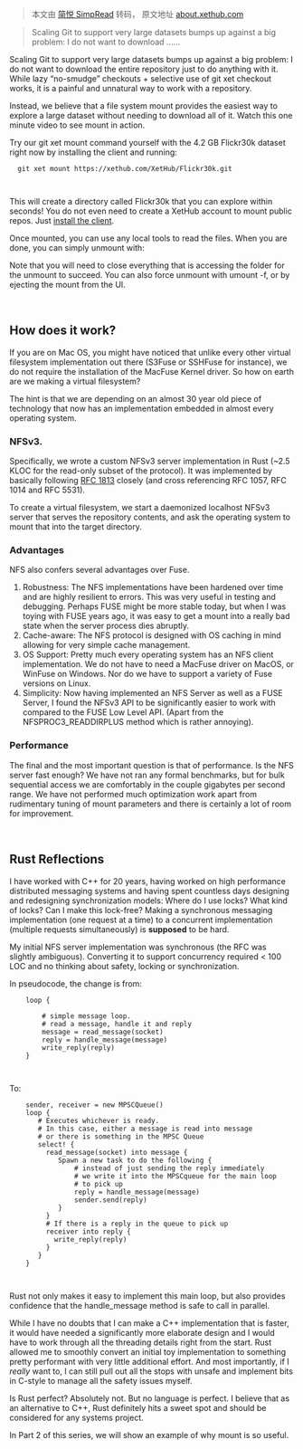 > 本文由 [简悦 SimpRead](http://ksria.com/simpread/) 转码， 原文地址 [about.xethub.com](https://about.xethub.com/blog/mount-part-1)

> Scaling Git to support very large datasets bumps up against a big problem: I do not want to download ......

Scaling Git to support very large datasets bumps up against a big problem: I do not want to download the entire repository just to do anything with it. While lazy “no-smudge” checkouts + selective use of git xet checkout works, it is a painful and unnatural way to work with a repository.

Instead, we believe that a file system mount provides the easiest way to explore a large dataset without needing to download all of it. Watch this one minute video to see mount in action.

Try our git xet mount command yourself with the 4.2 GB Flickr30k dataset right now by installing the client and running:

```
  git xet mount https://xethub.com/XetHub/Flickr30k.git



```

This will create a directory called Flickr30k that you can explore within seconds! You do not even need to create a XetHub account to mount public repos. Just [install the client](https://xethub.com/assets/docs/getting-started/install#git-xet-installation)[](https://xethub.com/assets/docs/getting-started/installation).

Once mounted, you can use any local tools to read the files. When you are done, you can simply unmount with:

Note that you will need to close everything that is accessing the folder for the unmount to succeed. You can also force unmount with umount -f, or by ejecting the mount from the UI.

‍

How does it work?
-----------------

If you are on Mac OS, you might have noticed that unlike every other virtual filesystem implementation out there (S3Fuse or SSHFuse for instance), we do not require the installation of the MacFuse Kernel driver. So how on earth are we making a virtual filesystem?

The hint is that we are depending on an almost 30 year old piece of technology that now has an implementation embedded in almost every operating system.

### **NFSv3.**

Specifically, we wrote a custom NFSv3 server implementation in Rust (~2.5 KLOC for the read-only subset of the protocol). It was implemented by basically following [RFC 1813](https://www.rfc-editor.org/rfc/rfc1813) closely (and cross referencing RFC 1057, RFC 1014 and RFC 5531).

To create a virtual filesystem, we start a daemonized localhost NFSv3 server that serves the repository contents, and ask the operating system to mount that into the target directory.

### **Advantages**

NFS also confers several advantages over Fuse.

1.  Robustness: The NFS implementations have been hardened over time and are highly resilient to errors. This was very useful in testing and debugging. Perhaps FUSE might be more stable today, but when I was toying with FUSE years ago, it was easy to get a mount into a really bad state when the server process dies abruptly.
2.  Cache-aware: The NFS protocol is designed with OS caching in mind allowing for very simple cache management.
3.  OS Support: Pretty much every operating system has an NFS client implementation. We do not have to need a MacFuse driver on MacOS, or WinFuse on Windows. Nor do we have to support a variety of Fuse versions on Linux.
4.  Simplicity: Now having implemented an NFS Server as well as a FUSE Server, I found the NFSv3 API to be significantly easier to work with compared to the FUSE Low Level API. (Apart from the NFSPROC3_READDIRPLUS method which is rather annoying).

### **Performance**

The final and the most important question is that of performance. Is the NFS server fast enough? We have not ran any formal benchmarks, but for bulk sequential access we are comfortably in the couple gigabytes per second range. We have not performed much optimization work apart from rudimentary tuning of mount parameters and there is certainly a lot of room for improvement.

‍

**Rust Reflections**
--------------------

I have worked with C++ for 20 years, having worked on high performance distributed messaging systems and having spent countless days designing and redesigning synchronization models: Where do I use locks? What kind of locks? Can I make this lock-free? Making a synchronous messaging implementation (one request at a time) to a concurrent implementation (multiple requests simultaneously) is **supposed** to be hard.

My initial NFS server implementation was synchronous (the RFC was slightly ambiguous). Converting it to support concurrency required < 100 LOC and no thinking about safety, locking or synchronization.

In pseudocode, the change is from:

```
    loop {
    
        # simple message loop. 
        # read a message, handle it and reply
        message = read_message(socket)
        reply = handle_message(message)
        write_reply(reply)
    }



```

To:

```
    sender, receiver = new MPSCQueue()
    loop {
       # Executes whichever is ready.
       # In this case, either a message is read into message
       # or there is something in the MPSC Queue
       select! { 
         read_message(socket) into message {
            Spawn a new task to do the following {
                # instead of just sending the reply immediately
                # we write it into the MPSCqueue for the main loop 
                # to pick up
                reply = handle_message(message)
                sender.send(reply)
            }
         }
         # If there is a reply in the queue to pick up
         receiver into reply {
           write_reply(reply)
         }
       }
    }



```

Rust not only makes it easy to implement this main loop, but also provides confidence that the handle_message method is safe to call in parallel.

While I have no doubts that I can make a C++ implementation that is faster, it would have needed a significantly more elaborate design and I would have to work through all the threading details right from the start. Rust allowed me to smoothly convert an initial toy implementation to something pretty performant with very little additional effort. And most importantly, if I _really_ want to, I can still pull out all the stops with unsafe and implement bits in C-style to manage all the safety issues myself.

Is Rust perfect? Absolutely not. But no language is perfect. I believe that as an alternative to C++, Rust definitely hits a sweet spot and should be considered for any systems project.

In Part 2 of this series, we will show an example of why mount is so useful.

‍